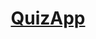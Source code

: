 <h1 align="center">
  <a href="https://safdarjamal.github.io/quiz-app/">
    QuizApp
  </a>
</h1>
<p align="center">
<a href="
